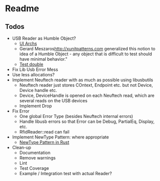 # Readme

## Todos

* USB Reader as Humble Object?
  * [UI Archs](https://martinfowler.com/eaaDev/uiArchs.html)
  * Gerard Meszaros<http://xunitpatterns.com> generalized this notion to idea of a Humble Object - any object that is difficult to test should have minimal behavior."
  * [Test double](https://martinfowler.com/bliki/TestDouble.html)
* Fix Lib Usb Error Mess
* Use less allocations?
* Implement Neuftech reader with as much as possible using libusbutils
  * Neuftech reader just stores COntext, Endpoint etc. but not Device, Device handle etc.
  * Device, DeviceHandle is opened on each Neuftech read, which are several reads on the USB devices
  * Implement Drop
* Fix Error
  * One global Error Type (besides Neuftech internal errors)
  * Handle libusb errors so that Error can be Debug, PartialEq, Display, etc.
  * RfidReader::read can fail
* Implement NewType Pattern: where appropriate
  * [NewType Pattern in Rust](https://www.worthe-it.co.za/blog/2020-10-31-newtype-pattern-in-rust.html)
* Clean-up
  * Documentation
  * Remove warnings
  * Lint
  * Test Coverage
  * Example / Integration test with actual Reader?

